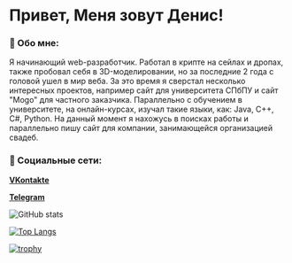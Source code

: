 # Привет, Меня зовут Денис!

### :ghost: Обо мне:
Я начинающий web-разработчик. Работал в крипте на сейлах и дропах, также пробовал себя в 3D-моделировании, но за последние 2 года с головой ушел в мир веба. За это время я сверстал несколько интересных проектов, например сайт для университета СПбПУ и сайт "Mogo" для частного заказчика. Параллельно с обучением в университете, на онлайн-курсах, изучал такие языки, как: Java, C++, C#, Python. На данный момент я нахожусь в поисках работы и параллельно пишу сайт для компании, занимающейся организацией свадеб.

### :wave: Социальные сети:

**[VKontakte](http://example.com/ "Необязательная подсказка")**

**[Telegram](http://example.com/ "Необязательная подсказка")**

![GitHub stats](https://github-readme-stats.vercel.app/api?username=marblefloors&theme=ayu-mirage&show_icons=true)

[![Top Langs](https://github-readme-stats.vercel.app/api/top-langs/?username=marblefloors&layout=compact)](https://github.com/marblefloors/github-readme-stats)

[![trophy](https://github-profile-trophy.vercel.app/?username=marblefloors&theme=onedark&row=1&column=6)](https://github.com/marblefloors/github-profile-trophy)




